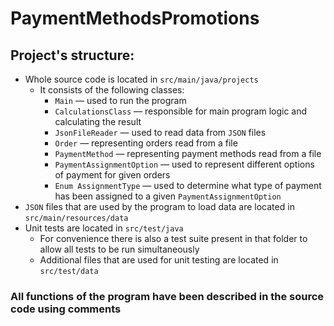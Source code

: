 # PaymentMethodsPromotions
[//]: # (## Project's purpose)

[//]: # (* This project is supposed to calculate the most profitable way of paying for a list of orders, saving as much money as possible thanks to embracing discounts.)

[//]: # (* Here is a set of rules it must follow:)

[//]: # (  * Every order has a set of discounts available assigned to it)

[//]: # (  * There are )

[//]: # (  * If the whole order is paid using one card, which has a discount assigned to it, then it can be embraced for that order.)

[//]: # (  * If at least 10%, but not the whole of the order's value is paid for using points, then there is a 10% discount available.)
## Project's structure:
* Whole source code is located in `src/main/java/projects`
  * It consists of the following classes:
    * `Main` — used to run the program
    * `CalculationsClass` — responsible for main program logic and calculating the result
    * `JsonFileReader` — used to read data from `JSON` files
    * `Order` — representing orders read from a file
    * `PaymentMethod` — representing payment methods read from a file
    * `PaymentAssignmentOption` — used to represent different options of payment for given orders
    * `Enum AssignmentType` — used to determine what type of payment has been assigned to a given `PaymentAssignmentOption`
* `JSON` files that are used by the program to load data are located in `src/main/resources/data`
* Unit tests are located in `src/test/java`
  * For convenience there is also a test suite present in that folder to allow all tests to be run simultaneously
  * Additional files that are used for unit testing are located in `src/test/data`

### All functions of the program have been described in the source code using comments
